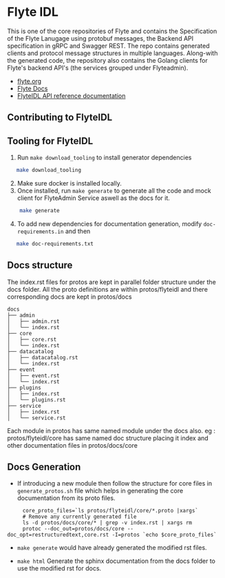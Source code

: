 # Flyte IDL

This is one of the core repositories of Flyte and contains the Specification of the Flyte Lanugage using protobuf messages, the Backend API specification in gRPC and Swagger REST. The repo contains generated clients and protocol message structures in multiple languages. Along-with the generated code, the repository also contains the Golang clients for Flyte's backend API's (the services grouped under Flyteadmin).

* [flyte.org](https://flyte.org)
* [Flyte Docs](http://docs.flyte.org)
* [FlyteIDL API reference documentation](https://docs.flyte.org/projects/flyteidl/en/stable/index.html)

## Contributing to FlyteIDL

## Tooling for FlyteIDL

1. Run ``make download_tooling`` to install generator dependencies

```bash
   make download_tooling
```

2. Make sure docker is installed locally.
3. Once installed, run ``make generate`` to generate all the code and mock client for FlyteAdmin Service aswell as the docs for it.

```bash
    make generate
```

4. To add new dependencies for documentation generation, modify ``doc-requirements.in`` and then

```bash
   make doc-requirements.txt
```

## Docs structure

The index.rst files for protos are kept in parallel folder structure under the docs folder.
All the proto definitions are within protos/flyteidl and there corresponding docs are kept in protos/docs

```
docs
├── admin
│   ├── admin.rst
│   └── index.rst
├── core
│   ├── core.rst
│   └── index.rst
├── datacatalog
│   ├── datacatalog.rst
│   └── index.rst
├── event
│   ├── event.rst
│   └── index.rst
├── plugins
│   ├── index.rst
│   └── plugins.rst
├── service
│   ├── index.rst
│   └── service.rst
```

Each module in protos has same named module under the docs also.
eg : protos/flyteidl/core has same named doc structure placing it index and other documentation files in protos/docs/core


## Docs Generation

* If introducing a new module then follow the structure for core files in `generate_protos.sh` file which helps in generating the core documentation from its proto files.
```
     core_proto_files=`ls protos/flyteidl/core/*.proto |xargs`
     # Remove any currently generated file
     ls -d protos/docs/core/* | grep -v index.rst | xargs rm
     protoc --doc_out=protos/docs/core --doc_opt=restructuredtext,core.rst -I=protos `echo $core_proto_files`
```

* ``make generate`` would have already generated the modified rst files.

* ``make html`` Generate the sphinx documentation from the docs folder to use the modified rst for docs.

